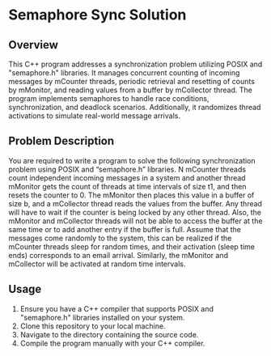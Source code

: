 # Semaphore Sync Solution

## Overview
This C++ program addresses a synchronization problem utilizing POSIX and "semaphore.h" libraries. It manages concurrent counting of incoming messages by mCounter threads, periodic retrieval and resetting of counts by mMonitor, and reading values from a buffer by mCollector thread. The program implements semaphores to handle race conditions, synchronization, and deadlock scenarios. Additionally, it randomizes thread activations to simulate real-world message arrivals.

## Problem Description
You are required to write a program to solve the following synchronization problem using POSIX and “semaphore.h” libraries.
N mCounter threads count independent incoming messages in a system and another thread mMonitor gets the count of threads at time intervals of size t1, and then resets the counter to 0. The mMonitor then places this value in a buffer of size b, and a mCollector thread reads the values from the buffer.
Any thread will have to wait if the counter is being locked by any other thread. Also, the mMonitor and mCollector threads will not be able to access the buffer at the same time or to add another entry if the buffer is full.
Assume that the messages come randomly to the system, this can be realized if the mCounter threads sleep for random times, and their activation (sleep time ends) corresponds to an email arrival. Similarly, the mMonitor and mCollector will be activated at random time intervals.

## Usage
1. Ensure you have a C++ compiler that supports POSIX and "semaphore.h" libraries installed on your system.
2. Clone this repository to your local machine.
3. Navigate to the directory containing the source code.
4. Compile the program manually with your C++ compiler.
   
